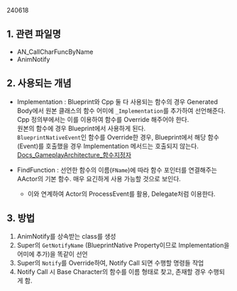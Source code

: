 240618

## 1. 관련 파일명
- AN_CallCharFuncByName
- AnimNotify

## 2. 사용되는 개념
- Implementation : Blueprint와 Cpp 둘 다 사용되는 함수의 경우 Generated Body에서 원본 클래스의 함수 어미에 `_Implementation`를 추가하여 선언해준다.<br>
Cpp 정의부에서는 이를 이용하여 함수를 Override 해주어야 한다.<br>
원본의 함수에 경우 Blueprint에서 사용하게 된다.<br>
`BlueprintNativeEvent`인 함수를 Override한 경우, Blueprint에서 해당 함수(Event)를 호출했을 경우 Implementation 메서드는 호출되지 않는다. [Docs_GameplayArchitecture_함수지정자]()

- FindFunction : 선언한 함수의 이름(`FName`)에 따라 함수 포인터를 연결해주는 AActor의 기본 함수. 매우 요긴하게 사용 가능할 것으로 보인다.
    - 이와 연계하여 Actor의 ProcessEvent를 활용, Delegate처럼 이용한다.

## 3. 방법
1. AnimNotify를 상속받는 class를 생성
2. Super의 `GetNotifyName` (BlueprintNative Property이므로 Implementation을 어미에 추가)을 똑같이 선언
3. Super의 `Notify`를 Override하여, Notify Call 되면 수행할 명령들 작업
4. Notify Call 시 Base Character의 함수를 이름 형태로 찾고, 존재할 경우 수행되게 함.